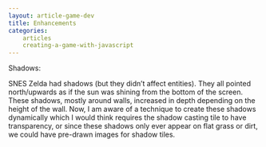 ```yaml
---
layout: article-game-dev
title: Enhancements
categories:
    articles
    creating-a-game-with-javascript
---
```


Shadows:

SNES Zelda had shadows (but they didn’t affect entities). They all pointed north/upwards as if the sun was shining from the bottom of the screen. These shadows, mostly around walls, increased in depth depending on the height of the wall. Now, I am aware of a technique to create these shadows dynamically which I would think requires the shadow casting tile to have transparency, or since these shadows only ever appear on flat grass or dirt, we could have pre-drawn images for shadow tiles.